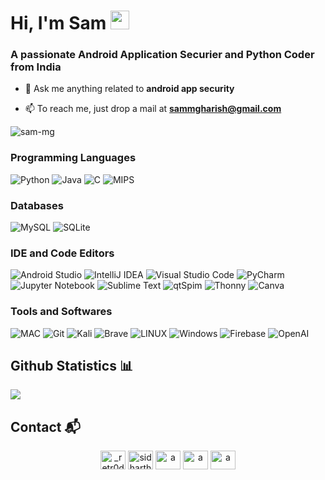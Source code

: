 # Hi, I'm Sam <img width="30px" height="30px" src="https://media.tenor.com/images/3b388fe03da271d2674faf85eb7c3fcd/tenor.gif" />
### A passionate Android Application Securier and Python Coder from India

- 💬 Ask me anything related to **android app security**

- 📫 To reach me, just drop a mail at **sammgharish@gmail.com**

<img src="https://github-readme-streak-stats.herokuapp.com/?user=sam-mg&theme=highcontrast" alt="sam-mg" />

### Programming Languages

![Python](https://img.shields.io/badge/python-3670A0?style=for-the-badge&logo=python&logoColor=ffdd54) ![Java](https://img.shields.io/badge/java-%23ED8B00.svg?style=for-the-badge&logo=java&logoColor=white) ![C](https://img.shields.io/badge/c-%2300599C.svg?style=for-the-badge&logo=c&logoColor=white) ![MIPS](https://img.shields.io/badge/MIPS-8A2BE2.svg?style=for-the-badge)

### Databases

![MySQL](https://img.shields.io/badge/mysql-%2300f.svg?style=for-the-badge&logo=mysql&logoColor=white) ![SQLite](https://img.shields.io/badge/sqlite-%2307405e.svg?style=for-the-badge&logo=sqlite&logoColor=white)

### IDE and Code Editors

![Android Studio](https://img.shields.io/badge/Android%20Studio-3DDC84.svg?style=for-the-badge&logo=android-studio&logoColor=white) ![IntelliJ IDEA](https://img.shields.io/badge/IntelliJIDEA-000000.svg?style=for-the-badge&logo=intellij-idea&logoColor=white) ![Visual Studio Code](https://img.shields.io/badge/Visual%20Studio%20Code-0078d7.svg?style=for-the-badge&logo=visual-studio-code&logoColor=white) ![PyCharm](https://img.shields.io/badge/pycharm-143?style=for-the-badge&logo=pycharm&logoColor=black&color=black&labelColor=green) ![Jupyter Notebook](https://img.shields.io/badge/jupyter-%23FA0F00.svg?style=for-the-badge&logo=jupyter&logoColor=white) ![Sublime Text](https://img.shields.io/badge/sublime_text-%23575757.svg?style=for-the-badge&logo=sublime-text&logoColor=important) ![qtSpim](https://img.shields.io/badge/qtSpim-8A2BE2?style=for-the-badge) ![Thonny](https://img.shields.io/badge/thonny-%23575757.svg?style=for-the-badge&logo=thonny&logoColor=important) ![Canva](https://img.shields.io/badge/Canva-%2300C4CC.svg?style=for-the-badge&logo=Canva&logoColor=white)

### Tools and Softwares

![MAC](https://img.shields.io/badge/Mac-000000?style=for-the-badge&logo=macOS&logoColor=white) ![Git](https://img.shields.io/badge/git-%23F05033.svg?style=for-the-badge&logo=git&logoColor=white) ![Kali](https://img.shields.io/badge/Kali-557C94.svg?style=for-the-badge&logo=kali-linux&logoColor=black) ![Brave](https://img.shields.io/badge/brave-%FB542B.svg?style=for-the-badge&logo=brave) ![LINUX](https://img.shields.io/badge/Linux-FCC624?style=for-the-badge&logo=linux&logoColor=black) ![Windows](https://img.shields.io/badge/Windows-0078D6?style=for-the-badge&logo=windows&logoColor=red) ![Firebase](https://img.shields.io/badge/firebase-%23039BE5.svg?style=for-the-badge&logo=firebase) ![OpenAI](https://img.shields.io/badge/openai-%412991.svg?style=for-the-badge&logo=openai)

## Github Statistics :bar_chart:
<p>
<img src="https://github-readme-stats.vercel.app/api/top-langs/?username=sam-mg" />
</p>

## Contact :mailbox_with_mail:

<p align="center">
<a href="https://twitter.com/sam_mg_" target="blank"><img align="center" src="https://raw.githubusercontent.com/rahuldkjain/github-profile-readme-generator/master/src/images/icons/Social/twitter.svg" alt="_retr0ds_" height="30" width="40" /></a>
<a href="https://linkedin.com/in/sam-mg-/" target="blank"><img align="center" src="https://raw.githubusercontent.com/rahuldkjain/github-profile-readme-generator/master/src/images/icons/Social/linked-in-alt.svg" alt="sidharth" height="30" width="40" /></a>
<a href="https://stackoverflow.com/users/25170327/sam-mg" target="blank"><img align="center" src="https://raw.githubusercontent.com/rahuldkjain/github-profile-readme-generator/master/src/images/icons/Social/stack-overflow.svg" alt="a" height="30" width="40" /></a>
<a href="https://instagram.com/sam.mg__/" target="blank"><img align="center" src="https://raw.githubusercontent.com/rahuldkjain/github-profile-readme-generator/master/src/images/icons/Social/instagram.svg" alt="a" height="30" width="40" /></a>
<a href="https://discordapp.com/users/821692500670021652" target="blank"><img align="center" src="https://raw.githubusercontent.com/rahuldkjain/github-profile-readme-generator/master/src/images/icons/Social/discord.svg" alt="a" height="30" width="40" /></a>

</p>
